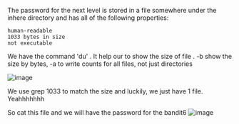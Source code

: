 The password for the next level is stored in a file somewhere under the inhere directory and has all of the following properties:

    human-readable
    1033 bytes in size
    not executable

We have the command 'du' . It help our to show the size of file . -b show the size by bytes, -a to write counts for all files, not just directories

![image](https://github.com/user-attachments/assets/5f230d3a-e18f-444f-9894-4e2cfe34936c)

We use grep 1033 to match the size and luckily, we just have 1 file. Yeahhhhhhh

So cat this file and we will have the password for the bandit6
![image](https://github.com/user-attachments/assets/4775d8e0-5d61-45c1-8164-a9f64387db8a)

